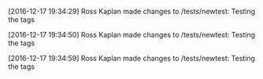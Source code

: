 [2016-12-17 19:34:29] Ross Kaplan made changes to /tests/newtest: Testing the tags


[2016-12-17 19:34:50] Ross Kaplan made changes to /tests/newtest: Testing the tags


[2016-12-17 19:34:59] Ross Kaplan made changes to /tests/newtest: Testing the tags


